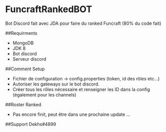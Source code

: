 # FuncraftRankedBOT
Bot Discord fait avec JDA pour faire du ranked Funcraft (80% du code fait)

##Requirments
- MongoDB
- JDK 8
- Bot discord
- Serveur discord

##Comment Setup
- Fichier de configuration -> config.properties (token, id des rôles etc...)
- Autoriser les gateways sur le bot discord.
- Créer tous les rôles nécessaire et renseigner les ID dans la config (également pour les channels)

##Roster Ranked
- Pas encore finit, peut être dans une prochaine update ...

##Support
Dekhs#4899
